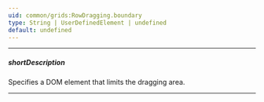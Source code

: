 ```yaml
---
uid: common/grids:RowDragging.boundary
type: String | UserDefinedElement | undefined
default: undefined
---
```

---
##### shortDescription
Specifies a DOM element that limits the dragging area.

---
